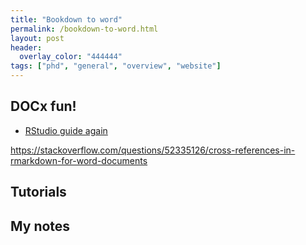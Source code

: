 ```yaml
---
title: "Bookdown to word"
permalink: /bookdown-to-word.html
layout: post 
header:
  overlay_color: "444444"
tags: ["phd", "general", "overview", "website"]
---
```


## DOCx fun!

- [RStudio guide again](https://rmarkdown.rstudio.com/articles_docx.html)

https://stackoverflow.com/questions/52335126/cross-references-in-rmarkdown-for-word-documents

## Tutorials

## My notes